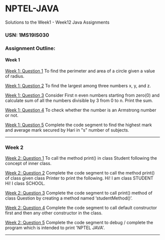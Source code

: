 # NPTEL-JAVA
Solutions to the Week1 - Week12 Java Assignments
### USN: 1MS19IS030

### Assignment Outline:
#### Week 1
[Week 1: Question 1](https://github.com/Brihadeeshrk/NPTEL-JAVA/blob/master/Program1_1.java) To find the perimeter and area of a circle given a value of radius.

[Week 1: Question 2](https://github.com/Brihadeeshrk/NPTEL-JAVA/blob/master/Program1_2.java) To find the largest among three numbers x, y, and z.

[Week 1: Question 3](https://github.com/Brihadeeshrk/NPTEL-JAVA/blob/master/Program1_3.java) Consider First n even numbers starting from zero(0) and calculate sum of all the numbers divisible by 3 from 0 to n. Print the sum.

[Week 1: Question 4](https://github.com/Brihadeeshrk/NPTEL-JAVA/blob/master/Program1_4.java) To check whether the number is an Armstrong number or not.

[Week 1: Question 5](https://github.com/Brihadeeshrk/NPTEL-JAVA/blob/master/Program1_5.java)  Complete the code segment to find the highest mark and average mark secured by Hari in "s" number of subjects. 

---

### Week 2
[Week 2: Question 1](https://github.com/Brihadeeshrk/NPTEL-JAVA/blob/master/Program2_1.java) To call the method print() in class Student following the concept of inner class.

[Week 2: Question 2](https://github.com/Brihadeeshrk/NPTEL-JAVA/blob/master/Program2_2.java) Complete the code segment to call the method  print() of class given class Printer to print the following.
Hi! I am class STUDENT
Hi! I class SCHOOL.

[Week 2: Question 3](https://github.com/Brihadeeshrk/NPTEL-JAVA/blob/master/Program2_3.java) Complete the code segment to call print() method of class Question by creating a method named ‘studentMethod()’.

[Week 2: Question 4](https://github.com/Brihadeeshrk/NPTEL-JAVA/blob/master/Program2_4.java) Complete the code segment to call default constructor first and then any other constructor in the class.

[Week 2: Question 5](https://github.com/Brihadeeshrk/NPTEL-JAVA/blob/master/Program2_5.java) Complete the code segment to debug / complete the program which is intended to print 'NPTEL JAVA'.

---
